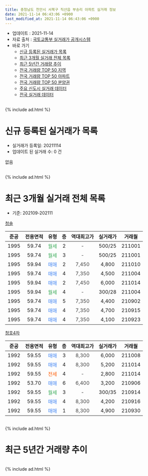 ```yaml
---
title: 충청남도 천안시 서북구 직산읍 부송리 아파트 실거래 정보
date: 2021-11-14 06:43:06 +0900
last_modified_at: 2021-11-14 06:43:06 +0900
---
```


* 업데이트 : 2021-11-14
* 자료 출처 : [국토교통부 실거래가 공개시스템](http://rt.molit.go.kr)
* 바로 가기
    * [신규 등록된 실거래가 목록](#신규-등록된-실거래가-목록)
    * [최근 3개월 실거래 전체 목록](#최근-3개월-실거래-전체-목록)
    * [최근 5년간 거래량 추이](#최근-5년간-거래량-추이)
    * [전국 거래량 TOP 50 지역](https://inasie.github.io/apt-trade-info/최근-3개월-전국에서-가장-거래가-많이-발생한-지역)
    * [전국 거래량 TOP 50 아파트](https://inasie.github.io/apt-trade-info/최근-3개월-전국에서-가장-거래가-많이-발생한-아파트)
    * [전국 거래량 TOP 50 분양권](https://inasie.github.io/apt-trade-info/최근-3개월-전국에서-가장-거래가-많이-발생한-분양권)
    * [주요 신도시 실거래 데이터](https://inasie.github.io/apt-trade-info/주요-신도시)
    * [전국 실거래 데이터](https://inasie.github.io/apt-trade-info/전국)
<br>
{% include ad.html %}
<br>

# 신규 등록된 실거래가 목록
* 실거래가 등록일: 20211114
* 업데이트 된 실거래 수: 0 건

없음

<br>
{% include ad.html %}
<br>

# 최근 3개월 실거래 전체 목록
* 기준: 202109-202111


[청솔](https://search.naver.com/search.naver?query=%EC%B6%A9%EC%B2%AD%EB%82%A8%EB%8F%84+%EC%B2%9C%EC%95%88%EC%8B%9C+%EC%84%9C%EB%B6%81%EA%B5%AC+%EC%A7%81%EC%82%B0%EC%9D%8D+%EB%B6%80%EC%86%A1%EB%A6%AC+%EC%B2%AD%EC%86%94)

|준공|전용면적|유형|층|역대최고가|실거래가|거래월|
|:---:|:---:|:---:|:---:|:---:|:---:|:---:|
|1995|59.74|<span style="color:#34a853">월세</span>|2|<span style="color:#444444">-</span>|500/25|211001|
|1995|59.74|<span style="color:#34a853">월세</span>|3|<span style="color:#444444">-</span>|500/25|211001|
|1995|59.94|<span style="color:#4285f3">매매</span>|2|<span style="color:#444444">7,450</span>|4,800|211010|
|1995|59.74|<span style="color:#4285f3">매매</span>|4|<span style="color:#444444">7,350</span>|4,500|211004|
|1995|59.94|<span style="color:#4285f3">매매</span>|2|<span style="color:#444444">7,450</span>|6,000|211014|
|1995|59.94|<span style="color:#34a853">월세</span>|4|<span style="color:#444444">-</span>|300/28|211004|
|1995|59.74|<span style="color:#4285f3">매매</span>|5|<span style="color:#444444">7,350</span>|4,400|210902|
|1995|59.74|<span style="color:#4285f3">매매</span>|4|<span style="color:#444444">7,350</span>|4,700|210915|
|1995|59.74|<span style="color:#4285f3">매매</span>|4|<span style="color:#444444">7,350</span>|4,100|210923|

[청호4차](https://search.naver.com/search.naver?query=%EC%B6%A9%EC%B2%AD%EB%82%A8%EB%8F%84+%EC%B2%9C%EC%95%88%EC%8B%9C+%EC%84%9C%EB%B6%81%EA%B5%AC+%EC%A7%81%EC%82%B0%EC%9D%8D+%EB%B6%80%EC%86%A1%EB%A6%AC+%EC%B2%AD%ED%98%B84%EC%B0%A8)

|준공|전용면적|유형|층|역대최고가|실거래가|거래월|
|:---:|:---:|:---:|:---:|:---:|:---:|:---:|
|1992|59.55|<span style="color:#4285f3">매매</span>|3|<span style="color:#444444">8,300</span>|6,000|211008|
|1992|59.55|<span style="color:#4285f3">매매</span>|4|<span style="color:#444444">8,300</span>|5,200|211014|
|1992|59.55|<span style="color:#ff5a00">전세</span>|4|<span style="color:#444444">-</span>|2,800|211014|
|1992|53.70|<span style="color:#4285f3">매매</span>|6|<span style="color:#444444">6,400</span>|3,200|210906|
|1992|59.55|<span style="color:#34a853">월세</span>|3|<span style="color:#444444">-</span>|300/35|210914|
|1992|59.55|<span style="color:#4285f3">매매</span>|4|<span style="color:#444444">8,300</span>|4,200|210916|
|1992|59.55|<span style="color:#4285f3">매매</span>|1|<span style="color:#444444">8,300</span>|4,900|210930|


<br>
{% include ad.html %}
<br>

# 최근 5년간 거래량 추이


<div style="width:100%;">
    <canvas id="deal_progress" height="200"></canvas>
</div>

<script>
new Chart(document.getElementById("deal_progress"), {
    type: 'line',
    data: {
        labels: ['201611','201612','201701','201702','201703','201704','201705','201706','201707','201708','201709','201710','201711','201712','201801','201802','201803','201804','201805','201806','201807','201808','201809','201810','201811','201812','201901','201902','201903','201904','201905','201906','201907','201908','201909','201910','201911','201912','202001','202002','202003','202004','202005','202006','202007','202008','202009','202010','202011','202012','202101','202102','202103','202104','202105','202106','202107','202108','202109','202110','202111'],
        datasets: [{
            label: '매매',
            pointRadius: 1,
            data: [1, 2, 2, 1, 0, 2, 1, 2, 4, 2, 3, 2, 1, 1, 1, 1, 1, 0, 1, 3, 2, 1, 3, 1, 1, 3, 0, 2, 2, 1, 0, 0, 1, 1, 1, 0, 0, 1, 2, 1, 3, 2, 3, 5, 2, 3, 2, 6, 3, 7, 5, 3, 5, 6, 6, 2, 0, 3, 6, 5, 0],
            borderColor: "rgba(255, 201, 14, 1)",
            backgroundColor: "rgba(255, 201, 14, 0.5)",
            fill: false,
            lineTension: 0
        },{
            label: '전월세',
            pointRadius: 1,
            data: [2, 0, 2, 2, 3, 1, 4, 0, 0, 1, 2, 1, 2, 1, 0, 0, 3, 0, 1, 1, 2, 0, 0, 0, 0, 1, 3, 0, 1, 1, 0, 2, 0, 1, 1, 0, 0, 0, 0, 0, 3, 0, 0, 1, 0, 0, 2, 1, 2, 1, 1, 1, 0, 4, 4, 0, 1, 1, 1, 4, 0],
            borderColor: "rgba(0, 141, 185, 1)",
            backgroundColor: "rgba(0, 141, 185, 0.5)",
            fill: false,
            lineTension: 0
        }
        ]
    },
    options: {
        responsive: true,
        title: {
            display: false
        },
        tooltips: {
            mode: 'index',
            intersect: false
        },
        hover: {
            mode: 'nearest',
            intersect: true
        },
        scales: {
            xAxes: [{
                display: true,
                scaleLabel: {
                    display: true,
                    labelString: '년/월'
                }
            }],
            yAxes: [{
                display: true,
                ticks: {
                    suggestedMin: 0,
                },
                scaleLabel: {
                    display: true,
                    labelString: '실거래 수'
                }
            }]
        }
    }
});

</script>


<br>
{% include ad.html %}
<br>

